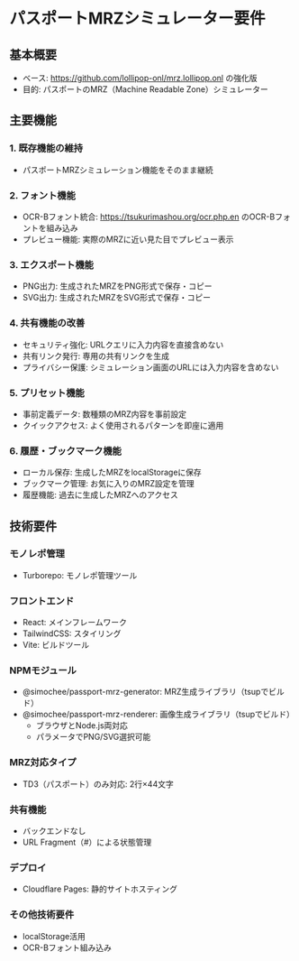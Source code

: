 # パスポートMRZシミュレーター要件

## 基本概要
- ベース: https://github.com/lollipop-onl/mrz.lollipop.onl の強化版
- 目的: パスポートのMRZ（Machine Readable Zone）シミュレーター

## 主要機能

### 1. 既存機能の維持
- パスポートMRZシミュレーション機能をそのまま継続

### 2. フォント機能
- OCR-Bフォント統合: https://tsukurimashou.org/ocr.php.en のOCR-Bフォントを組み込み
- プレビュー機能: 実際のMRZに近い見た目でプレビュー表示

### 3. エクスポート機能
- PNG出力: 生成されたMRZをPNG形式で保存・コピー
- SVG出力: 生成されたMRZをSVG形式で保存・コピー

### 4. 共有機能の改善
- セキュリティ強化: URLクエリに入力内容を直接含めない
- 共有リンク発行: 専用の共有リンクを生成
- プライバシー保護: シミュレーション画面のURLには入力内容を含めない

### 5. プリセット機能
- 事前定義データ: 数種類のMRZ内容を事前設定
- クイックアクセス: よく使用されるパターンを即座に適用

### 6. 履歴・ブックマーク機能
- ローカル保存: 生成したMRZをlocalStorageに保存
- ブックマーク管理: お気に入りのMRZ設定を管理
- 履歴機能: 過去に生成したMRZへのアクセス

## 技術要件

### モノレポ管理
- Turborepo: モノレポ管理ツール

### フロントエンド
- React: メインフレームワーク
- TailwindCSS: スタイリング
- Vite: ビルドツール

### NPMモジュール
- @simochee/passport-mrz-generator: MRZ生成ライブラリ（tsupでビルド）
- @simochee/passport-mrz-renderer: 画像生成ライブラリ（tsupでビルド）
  - ブラウザとNode.js両対応
  - パラメータでPNG/SVG選択可能

### MRZ対応タイプ
- TD3（パスポート）のみ対応: 2行×44文字

### 共有機能
- バックエンドなし
- URL Fragment（#）による状態管理

### デプロイ
- Cloudflare Pages: 静的サイトホスティング

### その他技術要件
- localStorage活用
- OCR-Bフォント組み込み